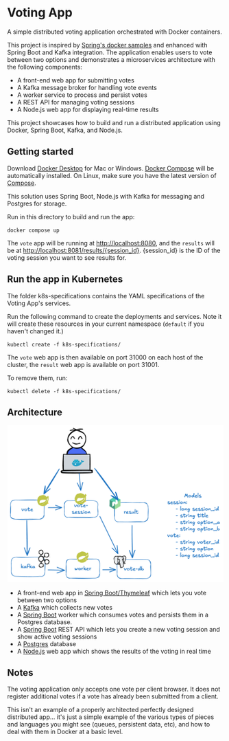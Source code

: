 # Voting App

A simple distributed voting application orchestrated with Docker containers.

This project is inspired by [Spring's docker samples](https://github.com/dockersamples/example-voting-app) and enhanced with Spring Boot and Kafka integration. The application enables users to vote between two options and demonstrates a microservices architecture with the following components:

- A front-end web app for submitting votes
- A Kafka message broker for handling vote events
- A worker service to process and persist votes
- A REST API for managing voting sessions
- A Node.js web app for displaying real-time results

This project showcases how to build and run a distributed application using Docker, Spring Boot, Kafka, and Node.js.

## Getting started

Download [Docker Desktop](https://www.docker.com/products/docker-desktop) for Mac or Windows. [Docker Compose](https://docs.docker.com/compose) will be automatically installed. On Linux, make sure you have the latest version of [Compose](https://docs.docker.com/compose/install/).

This solution uses Spring Boot, Node.js with Kafka for messaging and Postgres for storage.

Run in this directory to build and run the app:

```shell
docker compose up
```

The `vote` app will be running at [http://localhost:8080](http://localhost:8080), and the `results` will be at [http://localhost:8081/results/{session_id}](http://localhost:8081/results/1). {session_id} is the ID of the voting session you want to see results for.

## Run the app in Kubernetes

The folder k8s-specifications contains the YAML specifications of the Voting App's services.

Run the following command to create the deployments and services. Note it will create these resources in your current namespace (`default` if you haven't changed it.)

```shell
kubectl create -f k8s-specifications/
```

The `vote` web app is then available on port 31000 on each host of the cluster, the `result` web app is available on port 31001.

To remove them, run:

```shell
kubectl delete -f k8s-specifications/
```

## Architecture

![Architecture diagram](architecture.excalidraw.png)

* A front-end web app in [Spring Boot/Thymeleaf](/vote) which lets you vote between two options
* A [Kafka](https://hub.docker.com/_/redis/) which collects new votes
* A [Spring Boot](/worker/) worker which consumes votes and persists them in a Postgres database.
* A [Spring Boot](/vote-session) REST API which lets you create a new voting session and show active voting sessions
* A [Postgres](https://hub.docker.com/_/postgres/) database 
* A [Node.js](/result) web app which shows the results of the voting in real time

## Notes

The voting application only accepts one vote per client browser. It does not register additional votes if a vote has already been submitted from a client.

This isn't an example of a properly architected perfectly designed distributed app... it's just a simple
example of the various types of pieces and languages you might see (queues, persistent data, etc), and how to
deal with them in Docker at a basic level.
